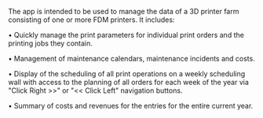 The app is intended to be used to manage the data of a 3D printer farm consisting of one or more FDM printers.  It includes:

•	Quickly manage the print parameters for individual print orders and the printing jobs they contain.

•	Management of maintenance calendars, maintenance incidents and costs.

•	Display of the scheduling of all print operations on a weekly scheduling wall with access to the planning of all orders for each week of the year via "Click Right >>" or "<< Click Left" navigation buttons.

•	Summary of costs and revenues for the entries for the entire current year.
